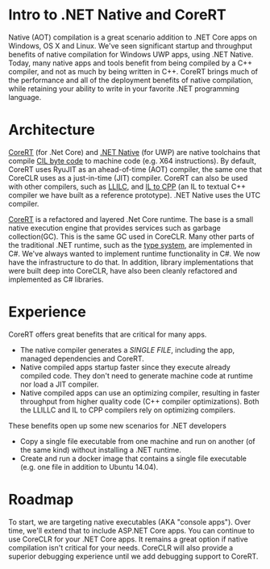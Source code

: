 Intro to .NET Native and CoreRT
===============================

Native (AOT) compilation is a great scenario addition to .NET Core apps on Windows, OS X and Linux. We've seen significant startup and throughput benefits of native compilation for Windows UWP apps, using .NET Native. Today, many native apps and tools benefit from being compiled by a C++ compiler, and not as much by being written in C++. CoreRT brings much of the performance and all of the deployment benefits of native compilation, while retaining your ability to write in your favorite .NET programming language.

Architecture
============

[CoreRT](https://github.com/dotnet/corert) (for .Net Core) and [.NET Native](https://msdn.microsoft.com/library/dn584397.aspx) (for UWP) are native toolchains that compile [CIL byte code](https://en.wikipedia.org/wiki/Common_Intermediate_Language) to machine code (e.g. X64 instructions). By default, CoreRT uses RyuJIT as an ahead-of-time (AOT) compiler, the same one that CoreCLR uses as a just-in-time (JIT) compiler. CoreRT can also be used with other compilers, such as [LLILC](https://github.com/dotnet/llilc), and [IL to CPP](https://github.com/dotnet/corert/tree/master/src/ILCompiler.CppCodeGen/src/CppCodeGen) (an IL to textual C++ compiler we have built as a reference prototype). .NET Native uses the UTC compiler.

[CoreRT](https://github.com/dotnet/corert) is a refactored and layered .Net Core runtime. The base is a small native execution engine that provides services such as garbage collection(GC). This is the same GC used in CoreCLR. Many other parts of the traditional .NET runtime, such as the [type system](https://github.com/dotnet/corert/tree/master/src/Common/src/TypeSystem), are implemented in C#. We've always wanted to implement runtime functionality in C#. We now have the infrastructure to do that. In addition, library implementations that were built deep into CoreCLR, have also been cleanly refactored and implemented as C# libraries.


Experience
==========

CoreRT offers great benefits that are critical for many apps. 

- The native compiler generates a *SINGLE FILE*, including the app, managed dependencies and CoreRT.
- Native compiled apps startup faster since they execute already compiled code. They don't need to generate machine code at runtime nor load a JIT compiler.
- Native compiled apps can use an optimizing compiler, resulting in faster throughput from higher quality code (C++ compiler optimizations). Both the LLILLC and IL to CPP compilers rely on optimizing compilers.

These benefits open up some new scenarios for .NET developers

- Copy a single file executable from one machine and run on another (of the same kind) without installing a .NET runtime.
- Create and run a docker image that contains a single file executable (e.g. one file in addition to Ubuntu 14.04).

Roadmap
=======

To start, we are targeting native executables (AKA "console apps"). Over time, we'll extend that to include ASP.NET Core apps. You can continue to use CoreCLR for your .NET Core apps. It remains a great option if native compilation isn't critical for your needs. CoreCLR will also provide a superior debugging experience until we add debugging support to CoreRT.

